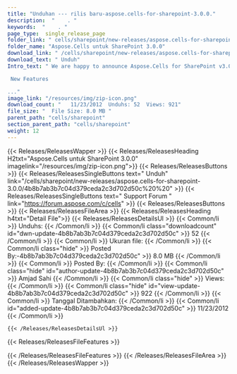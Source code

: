 ```yaml
---
title: "Unduhan --- rilis baru-aspose.cells-for-sharepoint-3.0.0." 
description:  "    . " 
keywords:  "    . " 
page_type:  single_release_page
folder_link: " cells/sharepoint/new-releases/aspose.cells-for-sharepoint-3.0.0/"
folder_name: "Aspose.Cells untuk SharePoint 3.0.0"
download_link: " /cells/sharepoint/new-releases/aspose.cells-for-sharepoint-3.0.0/4b8b7ab3b7c04d379ceda2c3d702d50c"
download_text: " Unduh"
Intro_text: " We are happy to announce Aspose.Cells for SharePoint v3.0.0!

 New Features

..."
image_link: "/resources/img/zip-icon.png"
download_count: "   11/23/2012  Unduhs: 52  Views: 921"
file_size: "  File Size: 8.0 MB "
parent_path: "cells/sharepoint"
section_parent_path: "cells/sharepoint"
weight: 12
---
```


{{< Releases/ReleasesWapper >}}
  {{< Releases/ReleasesHeading H2txt="Aspose.Cells untuk SharePoint 3.0.0" imagelink="/resources/img/zip-icon.png">}}
  {{< Releases/ReleasesButtons >}}
    {{< Releases/ReleasesSingleButtons text=" Unduh" link="/cells/sharepoint/new-releases/aspose.cells-for-sharepoint-3.0.0/4b8b7ab3b7c04d379ceda2c3d702d50c%20%20" >}}
    {{< Releases/ReleasesSingleButtons text=" Support Forum " link="https://forum.aspose.com/c/cells" >}}
  {{< Releases/ReleasesButtons >}}
  {{< Releases/ReleasesFileArea >}}
    {{< Releases/ReleasesHeading h4txt="Detail File">}}
    {{< Releases/ReleasesDetailsUl >}}
            {{< Common/li  >}} Unduhs: {{< /Common/li >}} 
      {{< Common/li class="downloadcount" id="dwn-update-4b8b7ab3b7c04d379ceda2c3d702d50c" >}} 52 {{< /Common/li >}} 
      {{< Common/li  >}} Ukuran file: {{< /Common/li >}} 
      {{< Common/li  class="hide" >}} Posted By:-4b8b7ab3b7c04d379ceda2c3d702d50c" >}} 8.0 MB {{< /Common/li >}} 
      {{< Common/li  >}} Posted By: {{< /Common/li >}} 
      {{< Common/li class="hide" id="author-update-4b8b7ab3b7c04d379ceda2c3d702d50c" >}} Amjad Sahi {{< /Common/li >}} 
      {{< Common/li class="hide"  >}} Views: {{< /Common/li >}} 
      {{< Common/li class="hide" id="view-update-4b8b7ab3b7c04d379ceda2c3d702d50c" >}} 922 {{< /Common/li >}} 
      {{< Common/li  >}} Tanggal Ditambahkan: {{< /Common/li >}} 
      {{< Common/li id="added-update-4b8b7ab3b7c04d379ceda2c3d702d50c" >}} 11/23/2012 {{< /Common/li >}} 

    {{< /Releases/ReleasesDetailsUl >}}

  {{< Releases/ReleasesFileFeatures >}}
      
  {{< /Releases/ReleasesFileFeatures >}}
 {{< /Releases/ReleasesFileArea >}}
{{< /Releases/ReleasesWapper >}}


